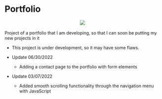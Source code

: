 # Portfolio

<div align="center">
  <img src="https://user-images.githubusercontent.com/99143713/176572794-e6e4ea97-db2d-4e74-acb9-fa0d1af10ceb.PNG">
</div>
<br>
Project of a portfolio that I am developing, so that I can soon be putting my new projects in it

* This project is under development, so it may have some flaws.

* Update 06/30/2022

  - Adding a contact page to the portfolio with form elements

* Update 03/07/2022
  - Added smooth scrolling functionality through the navigation menu with JavaScript
